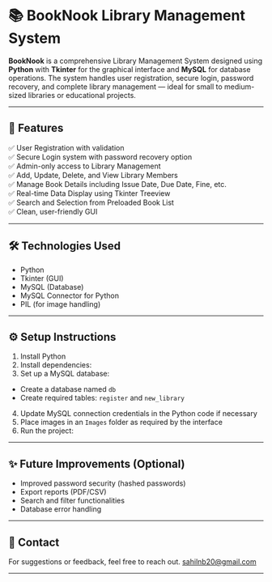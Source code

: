 # 📚 BookNook Library Management System

**BookNook** is a comprehensive Library Management System designed using **Python** with **Tkinter** for the graphical interface and **MySQL** for database operations. The system handles user registration, secure login, password recovery, and complete library management — ideal for small to medium-sized libraries or educational projects.

---

## 🚀 **Features**

✅ User Registration with validation  
✅ Secure Login system with password recovery option  
✅ Admin-only access to Library Management  
✅ Add, Update, Delete, and View Library Members  
✅ Manage Book Details including Issue Date, Due Date, Fine, etc.  
✅ Real-time Data Display using Tkinter Treeview  
✅ Search and Selection from Preloaded Book List  
✅ Clean, user-friendly GUI  

---

## 🛠️ **Technologies Used**

- Python  
- Tkinter (GUI)  
- MySQL (Database)  
- MySQL Connector for Python  
- PIL (for image handling)  

---

## ⚙️ **Setup Instructions**

1. Install Python  
2. Install dependencies:  
3. Set up a MySQL database:
- Create a database named `db`
- Create required tables: `register` and `new_library`  
4. Update MySQL connection credentials in the Python code if necessary  
5. Place images in an `Images` folder as required by the interface  
6. Run the project:  

---

## ✨ **Future Improvements (Optional)**

- Improved password security (hashed passwords)  
- Export reports (PDF/CSV)  
- Search and filter functionalities  
- Database error handling  

---

## 📩 **Contact**

For suggestions or feedback, feel free to reach out.
sahilnb20@gmail.com

---

